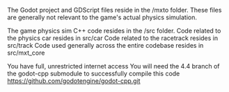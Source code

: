 The Godot project and GDScript files reside in the /mxto folder.
These files are generally not relevant to the game's actual physics simulation.

The game physics sim C++ code resides in the /src folder.
Code related to the physics car resides in src/car
Code related to the racetrack resides in src/track
Code used generally across the entire codebase resides in src/mxt_core

You have full, unrestricted internet access
You will need the 4.4 branch of the godot-cpp submodule to successfully compile this code
https://github.com/godotengine/godot-cpp.git